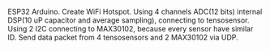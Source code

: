 ESP32 Arduino.
Create WiFi Hotspot. 
Using 4 channels ADC(12 bits) internal DSP(10 uP capacitor and average sampling), connecting to tensosensor.
Using 2 I2C connecting to MAX30102, because every sensor have similar ID.
Send data packet from 4 tensosensors and 2 MAX30102 via UDP.

